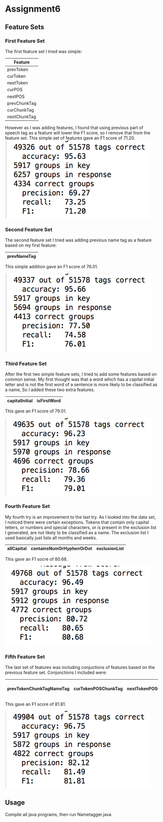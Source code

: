 

# Assignment6
## Feature Sets
### First Feature Set
The first feature set I tried was simple:

|Feature|
|---|
|prevToken|
|curToken|
|nextToken|
|curPOS|
|nextPOS|
|prevChunkTag|
|curChunkTag|
|nextChunkTag|

However as I was adding features, I found that using previous part of speech tag as a feature will lower the F1 score, so I remove that from the feature set. This simple set of features gave an F1 score of 71.20.
![1](https://github.com/hming9527/Assignment6/blob/master/out/1.png)

### Second Feature Set
The second feature set I tried was adding previous name tag as a feature based on my first feature:

|prevNameTag|
|---|

This simple addition gave an F1 score of 76.01.

![2](https://github.com/hming9527/Assignment6/blob/master/out/2.png)

### Third Feature Set
After the first two simple feature sets, I tried to add some features based on common sense. My first thought was that a word which has a capital initial letter and is not the first word of a sentence is more likely to be classified as a name, So I added these two extra features.

|capitalInitial|isFirstWord|
|---|---|

This gave an F1 score of 79.01.

![3](https://github.com/hming9527/Assignment6/blob/master/out/3.png)

### Fourth Feature Set
My fourth try is an improvement to the last try. As I looked into the data set, I noticed there were certain exceptions. Tokens that contain only capital letters, or numbers and special characters, or is present in the exclusion list I generated, are not likely to be classified as a name. The exclusion list I used basically just lists all months and weeks.

|allCapital|containsNumOrHyphenOrDot|exclusionList|
|---|---|---|

This gave an F1 socre of 80.68.

![4](https://github.com/hming9527/Assignment6/blob/master/out/4.png)

### Fifth Feature Set
The last set of features was including conjuctions of features based on the previous feature set. Conjunctions I included were:

|prevTokenChunkTagNameTag|curTokenPOSChunkTag|nextTokenPOSChunkTag|conjunction of last feature set|
|---|---|---|---|

This gave an F1 score of 81.81.

![5](https://github.com/hming9527/Assignment6/blob/master/out/5.png)

## Usage
Compile all java programs, then run Nametagger.java.
